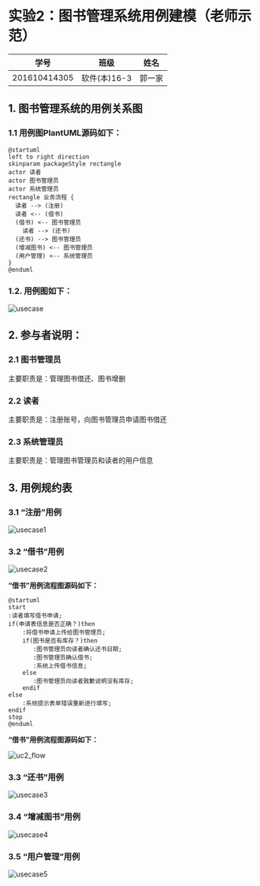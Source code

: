 ﻿# 实验2：图书管理系统用例建模（老师示范）
|学号|班级|姓名|
|:-------:|:-------------: | :----------:|
|201610414305|软件(本)16-3|郭一家|

## 1. 图书管理系统的用例关系图

### 1.1 用例图PlantUML源码如下：

``` usecase
@startuml
left to right direction
skinparam packageStyle rectangle
actor 读者
actor 图书管理员
actor 系统管理员
rectangle 业务流程 {
  读者 --> (注册)
  读者 <-- (借书)
  (借书) <-- 图书管理员 
    读者 --> (还书)
  (还书) --> 图书管理员 
  (增减图书) <-- 图书管理员
  (用户管理) <-- 系统管理员
}
@enduml
```

### 1.2. 用例图如下：

![usecase](usecase.png)

## 2. 参与者说明：

###     2.1 图书管理员

主要职责是：管理图书借还、图书增删

###     2.2 读者

主要职责是：注册账号，向图书管理员申请图书借还

###     2.3 系统管理员
    
主要职责是：管理图书管理员和读者的用户信息

##     3. 用例规约表

###     3.1 “注册”用例

![usecase1](usecase1.PNG)

###     3.2 “借书”用例

![usecase2](usecase2.PNG)

**“借书”用例流程图源码如下：**
``` uc1_flow
@startuml
start
:读者填写借书申请;
if(申请表信息是否正确？)then
    :将借书申请上传给图书管理员;
    if(图书是否有库存？)then
       :图书管理员向读者确认还书日期;
       :图书管理员确认借书;
       :系统上传借书信息;
    else
       :图书管理员向读者致歉说明没有库存;
    endif
else
    :系统提示表单错误重新进行填写;
endif
stop
@enduml
```

**“借书”用例流程图源码如下：**

![uc2_flow](usecase2_flow.png)

###     3.3 “还书”用例

![usecase3](usecase3.PNG)

###     3.4 “增减图书”用例

![usecase4](usecase4.PNG)

###     3.5 “用户管理”用例

![usecase5](usecase5.PNG)
